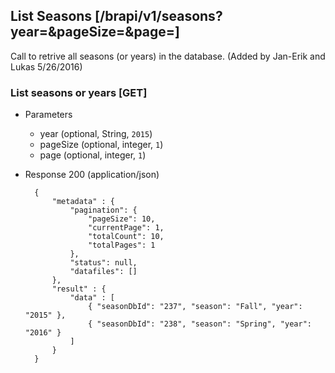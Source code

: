 ## List Seasons [/brapi/v1/seasons?year=&pageSize=&page=]

Call to retrive all seasons (or years) in the database. (Added by Jan-Erik and Lukas 5/26/2016)

### List seasons or years [GET]
+ Parameters
    + year (optional, String, `2015`)
    + pageSize (optional, integer, `1`)
    + page (optional, integer, `1`)
+ Response 200 (application/json)

        {
            "metadata" : {
                "pagination": {
                    "pageSize": 10,
                    "currentPage": 1,
                    "totalCount": 10,
                    "totalPages": 1
                },
                "status": null,
                "datafiles": []
            },
            "result" : { 
                "data" : [
                    { "seasonDbId": "237", "season": "Fall", "year": "2015" }, 
                    { "seasonDbId": "238", "season": "Spring", "year": "2016" }
                ]
            }
        }
